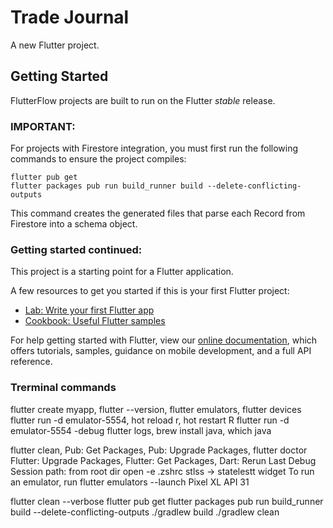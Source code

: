 # Trade Journal

A new Flutter project.

## Getting Started

FlutterFlow projects are built to run on the Flutter _stable_ release.

### IMPORTANT:

For projects with Firestore integration, you must first run the following commands to ensure the project compiles:

```
flutter pub get
flutter packages pub run build_runner build --delete-conflicting-outputs
```

This command creates the generated files that parse each Record from Firestore into a schema object.

### Getting started continued:

This project is a starting point for a Flutter application.

A few resources to get you started if this is your first Flutter project:

- [Lab: Write your first Flutter app](https://flutter.dev/docs/get-started/codelab)
- [Cookbook: Useful Flutter samples](https://flutter.dev/docs/cookbook)

For help getting started with Flutter, view our
[online documentation](https://flutter.dev/docs), which offers tutorials,
samples, guidance on mobile development, and a full API reference.

### Trerminal commands
flutter create myapp, flutter --version, flutter emulators, flutter devices
flutter run -d emulator-5554, hot reload r, hot restart R
flutter run -d emulator-5554 -debug
flutter logs, brew install java, which java  

flutter clean, Pub: Get Packages, Pub: Upgrade Packages, flutter doctor
Flutter: Upgrade Packages, Flutter: Get Packages, Dart: Rerun Last Debug Session
path: from root dir open -e .zshrc
stlss -> statelestt widget
To run an emulator, run flutter emulators --launch Pixel XL API 31

flutter clean --verbose
flutter pub get
flutter packages pub run build_runner build --delete-conflicting-outputs
./gradlew build    ./gradlew clean